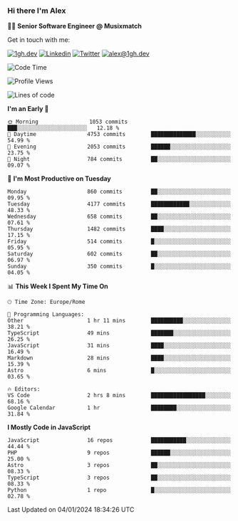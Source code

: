 ### Hi there I'm Alex

👨‍💻 __Senior Software Engineer @ Musixmatch__

Get in touch with me:

[![1gh.dev](https://img.shields.io/static/v1?label=1gh.dev&message=%20&color=red&logo=&style=flat-square&logoColor=white)](https://www.1gh.dev/)
[![Linkedin](https://img.shields.io/static/v1?label=Linkedin&message=%20&color=blue&logo=Linkedin&style=flat-square&logoColor=white)](https://linkedin.com/in/alexghirelli)
[![Twitter](https://img.shields.io/static/v1?label=Twitter&message=%20&color=blue&logo=Twitter&style=flat-square&logoColor=white)](https://twitter.com/alexGhirelli)
[![alex@1gh.dev](https://img.shields.io/static/v1?label=alex@1gh.dev&message=%20&color=red&logo=gmail&style=flat-square&logoColor=white)](mailto:alex@1gh.dev)

<!--START_SECTION:waka-->
![Code Time](http://img.shields.io/badge/Code%20Time-7%2C659%20hrs%2023%20mins-blue)

![Profile Views](http://img.shields.io/badge/Profile%20Views-14-blue)

![Lines of code](https://img.shields.io/badge/From%20Hello%20World%20I%27ve%20Written-23.9%20million%20lines%20of%20code-blue)

**I'm an Early 🐤** 

```text
🌞 Morning                1053 commits        ███░░░░░░░░░░░░░░░░░░░░░░   12.18 % 
🌆 Daytime                4753 commits        ██████████████░░░░░░░░░░░   54.99 % 
🌃 Evening                2053 commits        ██████░░░░░░░░░░░░░░░░░░░   23.75 % 
🌙 Night                  784 commits         ██░░░░░░░░░░░░░░░░░░░░░░░   09.07 % 
```
📅 **I'm Most Productive on Tuesday** 

```text
Monday                   860 commits         ██░░░░░░░░░░░░░░░░░░░░░░░   09.95 % 
Tuesday                  4177 commits        ████████████░░░░░░░░░░░░░   48.33 % 
Wednesday                658 commits         ██░░░░░░░░░░░░░░░░░░░░░░░   07.61 % 
Thursday                 1482 commits        ████░░░░░░░░░░░░░░░░░░░░░   17.15 % 
Friday                   514 commits         █░░░░░░░░░░░░░░░░░░░░░░░░   05.95 % 
Saturday                 602 commits         ██░░░░░░░░░░░░░░░░░░░░░░░   06.97 % 
Sunday                   350 commits         █░░░░░░░░░░░░░░░░░░░░░░░░   04.05 % 
```


📊 **This Week I Spent My Time On** 

```text
🕑︎ Time Zone: Europe/Rome

💬 Programming Languages: 
Other                    1 hr 11 mins        ██████████░░░░░░░░░░░░░░░   38.21 % 
TypeScript               49 mins             ███████░░░░░░░░░░░░░░░░░░   26.25 % 
JavaScript               31 mins             ████░░░░░░░░░░░░░░░░░░░░░   16.49 % 
Markdown                 28 mins             ████░░░░░░░░░░░░░░░░░░░░░   15.39 % 
Astro                    6 mins              █░░░░░░░░░░░░░░░░░░░░░░░░   03.65 % 

🔥 Editors: 
VS Code                  2 hrs 8 mins        █████████████████░░░░░░░░   68.16 % 
Google Calendar          1 hr                ████████░░░░░░░░░░░░░░░░░   31.84 % 
```

**I Mostly Code in JavaScript** 

```text
JavaScript               16 repos            ███████████░░░░░░░░░░░░░░   44.44 % 
PHP                      9 repos             ██████░░░░░░░░░░░░░░░░░░░   25.00 % 
Astro                    3 repos             ██░░░░░░░░░░░░░░░░░░░░░░░   08.33 % 
TypeScript               3 repos             ██░░░░░░░░░░░░░░░░░░░░░░░   08.33 % 
Python                   1 repo              █░░░░░░░░░░░░░░░░░░░░░░░░   02.78 % 
```




 Last Updated on 04/01/2024 18:34:26 UTC
<!--END_SECTION:waka-->
